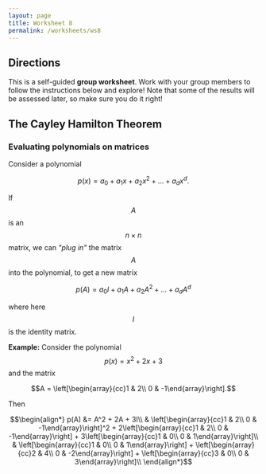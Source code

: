```yaml
---
layout: page
title: Worksheet 8
permalink: /worksheets/ws8
---
```


## Directions

This is a self-guided **group worksheet**.  Work with your group members to follow the instructions below and explore!  Note that some of the results will be assessed later, so make sure you do it right!

## The Cayley Hamilton Theorem

### Evaluating polynomials on matrices

Consider a polynomial

$$p(x) = a_0 + a_1x + a_2x^2 + \dots + a_dx^d.$$

If $$A$$ is an $$n\times n$$ matrix, we can *"plug in"* the matrix $$A$$ into the polynomial, to get a new matrix

$$p(A) = a_0I + a_1A + a_2A^2 + \dots + a_dA^d$$

where here $$I$$ is the identity matrix.

**Example:**
Consider the polynomial $$p(x) = x^2 + 2x + 3$$ and the matrix

$$A = \left[\begin{array}{cc}1 & 2\\ 0 & -1\end{array}\right].$$

Then

$$\begin{align*}
p(A) &= A^2 + 2A + 3I\\
     & \left[\begin{array}{cc}1 & 2\\ 0 & -1\end{array}\right]^2 + 2\left[\begin{array}{cc}1 & 2\\ 0 & -1\end{array}\right] + 3\left[\begin{array}{cc}1 & 0\\ 0 & 1\end{array}\right]\\
     & \left[\begin{array}{cc}1 & 0\\ 0 & 1\end{array}\right] + \left[\begin{array}{cc}2 & 4\\ 0 & -2\end{array}\right] + \left[\begin{array}{cc}3 & 0\\ 0 & 3\end{array}\right]\\
\end{align*}$$

